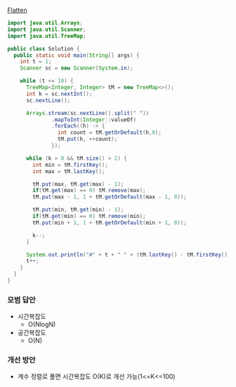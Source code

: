 [Flatten](https://swexpertacademy.com/main/code/problem/problemDetail.do?contestProbId=AV139KOaABgCFAYh&categoryId=AV139KOaABgCFAYh&categoryType=CODE&problemTitle=1208&orderBy=FIRST_REG_DATETIME&selectCodeLang=ALL&select-1=&pageSize=10&pageIndex=1)

```java
import java.util.Arrays;
import java.util.Scanner;
import java.util.TreeMap;

public class Solution {
  public static void main(String[] args) {
    int t = 1;
    Scanner sc = new Scanner(System.in);

    while (t <= 10) {
      TreeMap<Integer, Integer> tM = new TreeMap<>();
      int k = sc.nextInt();
      sc.nextLine();

      Arrays.stream(sc.nextLine().split(" "))
              .mapToInt(Integer::valueOf)
              .forEach((h) -> {
                int count = tM.getOrDefault(h,0);
                tM.put(h, ++count);
              });

      while (k > 0 && tM.size() > 2) {
        int min = tM.firstKey();
        int max = tM.lastKey();

        tM.put(max, tM.get(max) - 1);
        if(tM.get(max) == 0) tM.remove(max);
        tM.put(max - 1, 1 + tM.getOrDefault(max - 1, 0));

        tM.put(min, tM.get(min) - 1);
        if(tM.get(min) == 0) tM.remove(min);
        tM.put(min + 1, 1 + tM.getOrDefault(min + 1, 0));

        k--;
      }

      System.out.println("#" + t + " " + (tM.lastKey() - tM.firstKey()));
      t++;
    }
  }
}

```

### 모범 답안
- 시간복잡도
    - O(NlogN)
- 공간복잡도
    - O(N)

### 개선 방안
- 계수 정렬로 풀면 시간복잡도 O(K)로 개선 가능(1<=K<=100)


